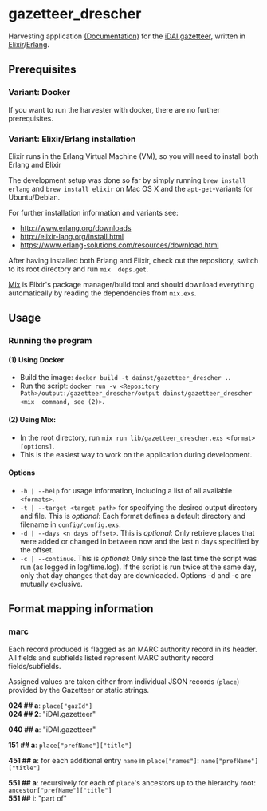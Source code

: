 # gazetteer_drescher
Harvesting application [(Documentation)](https://dainst.github.io/gazetteer_drescher/api-reference.html) for the 
[iDAI.gazetteer](https://gazetteer.dainst.org/),
written in [Elixir](http://elixir-lang.org/)/[Erlang](http://www.erlang.org/).

## Prerequisites 

### Variant: Docker

If you want to run the harvester with docker, there are no further prerequisites.

### Variant: Elixir/Erlang installation


Elixir runs in the Erlang Virtual Machine (VM), so you will need to install both Erlang and Elixir

The development setup was done so far by simply running  `brew install erlang` and `brew install elixir` on Mac OS X 
and the `apt-get`-variants for Ubuntu/Debian.

For further installation information and variants see:

* http://www.erlang.org/downloads
* http://elixir-lang.org/install.html
* https://www.erlang-solutions.com/resources/download.html


After having installed both Erlang and Elixir, check out the repository, switch to its root directory and run `mix 
deps.get`.    

[Mix](http://elixir-lang.org/getting-started/mix-otp/introduction-to-mix.html) is Elixir's package manager/build tool 
and should download everything automatically by reading the dependencies from  `mix.exs`.


## Usage

### Running the program

#### (1) Using Docker

* Build the image: `docker build -t dainst/gazetteer_drescher .`.
* Run the script: `docker run -v <Repository Path>/output:/gazetteer_drescher/output dainst/gazetteer_drescher <mix 
command, see (2)>`.

#### (2) Using Mix:
* In the root directory, run `mix run lib/gazetteer_drescher.exs <format> [options]`.
* This is the easiest way to work on the application during development.


#### Options
* `-h | --help` for usage information, including a list of all available `<formats>`.
* `-t | --target <target path>` for specifying the desired output directory and file. This is _optional_: Each format 
defines a default directory and filename in `config/config.exs`.
* `-d | --days <n days offset>`. This is _optional_: Only retrieve places that were added or changed in between now and 
the last n days specified by the offset.
* `-c | --continue`. This is _optional_: Only since the last time the script was run (as logged in log/time.log). If 
the script is run twice at the same day, only that day changes that day are downloaded.
Options -d and -c are mutually exclusive.
 
## Format mapping information

### marc

Each record produced is flagged as an MARC authority record in its header. All fields and subfields listed represent 
MARC authority record fields/subfields.

Assigned values are taken either from individual JSON records (`place`) provided by the Gazetteer or static strings.

__024 ## a__: `place["gazId"]`  
__024 ## 2__: "iDAI.gazetteer"

__040 ## a__: "iDAI.gazetteer"

__151 ## a__: `place["prefName"]["title"]`

__451 ## a__: for each additional entry `name` in `place["names"]`: `name["prefName"]["title"]`

__551 ## a__: recursively for each of `place`'s ancestors up to the hierarchy root: `ancestor["prefName"]["title"]`   
__551 ## i__: "part of"
